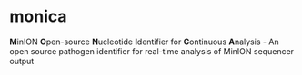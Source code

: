 # monica
**M**inION **O**pen-source **N**ucleotide **I**dentifier for **C**ontinuous **A**nalysis - An open source pathogen identifier for real-time analysis of MinION sequencer output
